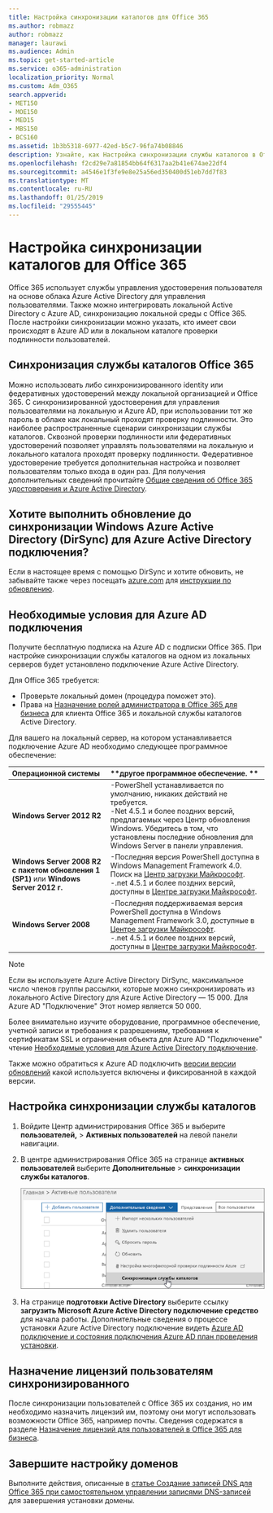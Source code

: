 ```yaml
---
title: Настройка синхронизации каталогов для Office 365
ms.author: robmazz
author: robmazz
manager: laurawi
ms.audience: Admin
ms.topic: get-started-article
ms.service: o365-administration
localization_priority: Normal
ms.custom: Adm_O365
search.appverid:
- MET150
- MOE150
- MED15
- MBS150
- BCS160
ms.assetid: 1b3b5318-6977-42ed-b5c7-96fa74b08846
description: Узнайте, как Настройка синхронизации службы каталогов в Office 365 и локальной Active Directory.
ms.openlocfilehash: f2cd29e7a81854bb64f6317aa2b41e674ae22df4
ms.sourcegitcommit: a4546e1f3fe9e8e25a56ed350400d51eb7dd7f83
ms.translationtype: MT
ms.contentlocale: ru-RU
ms.lasthandoff: 01/25/2019
ms.locfileid: "29555445"
---
```

# <a name="set-up-directory-synchronization-for-office-365"></a>Настройка синхронизации каталогов для Office 365

Office 365 использует службы управления удостоверения пользователя на основе облака Azure Active Directory для управления пользователями. Также можно интегрировать локальной Active Directory с Azure AD, синхронизацию локальной среды с Office 365. После настройки синхронизации можно указать, кто имеет свои происходят в Azure AD или в локальном каталоге проверки подлинности пользователей.
  
## <a name="office-365-directory-synchronization"></a>Синхронизация службы каталогов Office 365

Можно использовать либо синхронизированного identity или федеративных удостоверений между локальной организацией и Office 365. С синхронизированной удостоверения для управления пользователями на локальную и Azure AD, при использовании тот же пароль в облаке как локальный проходят проверку подлинности. Это наиболее распространенные сценарии синхронизации службы каталогов. Сквозной проверки подлинности или федеративных удостоверений позволяет управлять пользователями на локальную и локального каталога проходят проверку подлинности. Федеративное удостоверение требуется дополнительная настройка и позволяет пользователям только входа в один раз. Для получения дополнительных сведений прочитайте [Общие сведения об Office 365 удостоверения и Azure Active Directory](about-office-365-identity.md).
  
## <a name="want-to-upgrade-from-windows-azure-active-directory-sync-dirsync-to-azure-active-directory-connect"></a>Хотите выполнить обновление до синхронизации Windows Azure Active Directory (DirSync) для Azure Active Directory подключения?

Если в настоящее время с помощью DirSync и хотите обновить, не забывайте также через посещать [azure.com](https://azure.com) для [инструкции по обновлению](https://go.microsoft.com/fwlink/p/?LinkId=733240).
  
## <a name="prerequisites-for-azure-ad-connect"></a>Необходимые условия для Azure AD подключения

Получите бесплатную подписка на Azure AD с подписки Office 365. При настройке синхронизации службы каталогов на одном из локальных серверов будет установлено подключение Azure Active Directory.
  
Для Office 365 требуется:
  
- Проверьте локальный домен (процедура поможет это).
- Права на [Назначение ролей администратора в Office 365 для бизнеса](https://support.office.com/article/EAC4D046-1AFD-4F1A-85FC-8219C79E1504) для клиента Office 365 и локальной службы каталогов Active Directory.

Для вашего на локальный сервер, на котором устанавливается подключение Azure AD необходимо следующее программное обеспечение:
  
|**Операционной системы**|**другое программное обеспечение. **|
|:-----|:-----|
|**Windows Server 2012 R2** | -PowerShell устанавливается по умолчанию, никаких действий не требуется.  <br> -Net 4.5.1 и более поздних версий, предлагаемых через Центр обновления Windows. Убедитесь в том, что установлены последние обновления для Windows Server в панели управления. |
|**Windows Server 2008 R2 с пакетом обновления 1 (SP1)** или **Windows Server 2012 г.** | -Последняя версия PowerShell доступна в Windows Management Framework 4.0. Поиск на [Центр загрузки Майкрософт](https://go.microsoft.com/fwlink/p/?LinkId=717996).<br> -.net 4.5.1 и более поздних версий, доступны в [Центре загрузки Майкрософт](https://go.microsoft.com/fwlink/p/?LinkId=717996). |
|**Windows Server 2008** | -Последняя поддерживаемая версия PowerShell доступна в Windows Management Framework 3.0, доступные в [Центре загрузки Майкрософт](https://go.microsoft.com/fwlink/p/?LinkId=717996).  <br> -.net 4.5.1 и более поздних версий, доступны в [Центре загрузки Майкрософт](https://go.microsoft.com/fwlink/p/?LinkId=717996). |

> [!NOTE]
> Если вы используете Azure Active Directory DirSync, максимальное число членов группы рассылки, которые можно синхронизировать из локального Active Directory для Azure Active Directory — 15 000. Для Azure AD "Подключение" Этот номер является 50 000. 
  
Более внимательно изучите оборудование, программное обеспечение, учетной записи и требования к разрешениям, требования к сертификатам SSL и ограничения объекта для Azure AD "Подключение" чтение [Необходимые условия для Azure Active Directory подключение](https://go.microsoft.com/fwlink/p/?LinkId=716896).
  
Также можно обратиться к Azure AD подключить [версии версии обновлений](https://docs.microsoft.com/azure/active-directory/hybrid/reference-connect-version-history) какой используется включены и фиксированной в каждой версии.

## <a name="to-set-up-directory-synchronization"></a>Настройка синхронизации службы каталогов

1. Войдите Центр администрирования Office 365 и выберите **пользователей,** \> **Активных пользователей** на левой панели навигации.
2. В центре администрирования Office 365 на странице **активных пользователей** выберите **Дополнительные** \> **синхронизации службы каталогов**.

    ![Выберите в меню Дополнительные синхронизации службы каталогов](media/dc6669e5-c01b-471e-9cdf-04f5d44e1c4b.png)
  
3. На странице **подготовки Active Directory** выберите ссылку **загрузить Microsoft Azure Active Directory подключение средство** для начала работы. Дополнительные сведения о процессе установки Azure Active Directory подключение видеть [Azure AD подключение и состояния подключения Azure AD план проведения установки](https://docs.microsoft.com/azure/active-directory/hybrid/how-to-connect-install-roadmap).

## <a name="assign-licenses-to-synchronized-users"></a>Назначение лицензий пользователям синхронизированного

После синхронизации пользователей с Office 365 их создания, но им необходимо назначить лицензий им, поэтому они могут использовать возможности Office 365, например почты. Сведения содержатся в разделе [Назначение лицензий для пользователей в Office 365 для бизнеса](https://support.office.com/article/997596b5-4173-4627-b915-36abac6786dc).

## <a name="finish-setting-up-domains"></a>Завершите настройку доменов

Выполните действия, описанные в [статье Создание записей DNS для Office 365 при самостоятельном управлении записями DNS-записей](https://support.office.com/article/b0f3fdca-8a80-4e8e-9ef3-61e8a2a9ab23) для завершения установки домены.